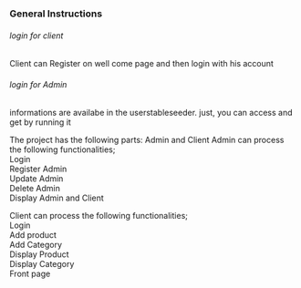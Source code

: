 <h3>General Instructions</h3>
<h6>login for client</h6>
<p>Client can Register on well come page and then login with his account</p>
<h6>login for Admin</h6>
<p>informations are availabe in the userstableseeder. just, you can access and get by running it</p>


<p>The project has the following parts:
Admin and Client
Admin can process the following functionalities;</br>
Login</br>
Register Admin</br>
Update Admin</br>
Delete Admin</br>
Display Admin and Client</br>

Client can process the following functionalities;</br>
Login</br>
Add product</br>
Add Category</br>
Display Product</br>
Display Category</br>
Front page
</p>

